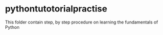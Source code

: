 # pythontutotorialpractise

This folder contain step, by step procedure on learning the fundamentals of Python
